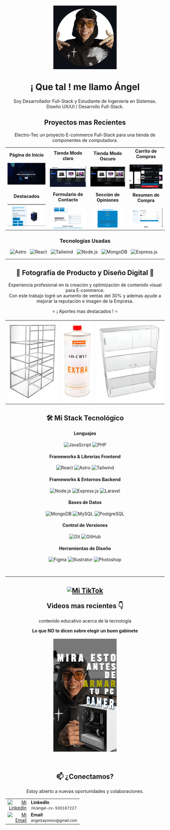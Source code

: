 <p align="center">
  <img align="center" width="200" src="https://github.com/stillfreecode/stillfreecode/blob/main/angel-git.png"/>
  
  <h1 align="center">¡ Que tal ! me llamo Ángel</h1>
  
<p align="center">
    Soy Desarrollador Full-Stack y Estudiante de Ingeniería en Sistemas.
    <br>
    Diseño UX/UI / Desarrollo Full-Stack.
  </p>

<h2 align="center">Proyectos mas Recientes</h2>

<p align="center">
Electro-Tec un proyecto E-commerce Full-Stack para una tienda de componentes de computadora.
</p>

<table align="center" border="0" cellpadding="10" cellspacing="0">
  <tr>
    <td align="center">
      <b>Página de Inicio</b><br><br>
      <img src="https://raw.githubusercontent.com/stillfreecode/stillfreecode/main/inicio.png" width="500" alt="Vista 1 de Electro-Tec">
    </td>
    <td align="center">
      <b>Tienda Modo claro</b><br><br>
      <img src="https://raw.githubusercontent.com/stillfreecode/stillfreecode/main/tienda%201.png" width="500" alt="Vista 2 de Electro-Tec">
    </td>
    <td align="center">
      <b>Tienda Modo Oscuro</b><br><br>
      <img src="https://raw.githubusercontent.com/stillfreecode/stillfreecode/main/tienda%202.png" width="500" alt="Vista 3 de Electro-Tec">
    </td>
    <td align="center">
      <b>Carrito de Compras</b><br><br>
      <img src="https://raw.githubusercontent.com/stillfreecode/stillfreecode/main/carrito.png" width="500" alt="Vista 4 de Electro-Tec">
    </td>
  </tr>
 
  <tr>
    <td align="center">
      <b>Destacados</b><br><br>
      <img src="https://raw.githubusercontent.com/stillfreecode/stillfreecode/main/destacados.png" width="500" alt="Vista 5 de Electro-Tec">
    </td>
    <td align="center">
      <b>Formulario de Contacto</b><br><br>
      <img src="https://raw.githubusercontent.com/stillfreecode/stillfreecode/main/contacto.png" width="500" alt="Vista 6 de Electro-Tec">
    </td>
    <td align="center">
      <b>Sección de Opiniones</b><br><br>
      <img src="https://raw.githubusercontent.com/stillfreecode/stillfreecode/main/opiniones.png" width="500" alt="Vista 7 de Electro-Tec">
    </td>
    <td align="center">
      <b>Resumen de Compra</b><br><br>
      <img src="https://raw.githubusercontent.com/stillfreecode/stillfreecode/main/resumen.png" width="500" alt="Vista 8 de Electro-Tec">
    </td>
  </tr>
</table>

<h3 align="center">Tecnologías Usadas</h3>
<p align="center">
  <img src="https://img.shields.io/badge/Astro-FF5D01?style=for-the-badge&logo=astro&logoColor=white" alt="Astro"/>
    &nbsp;
  <img src="https://img.shields.io/badge/React-20232A?style=for-the-badge&logo=react&logoColor=61DAFB" alt="React"/>
  &nbsp;
  <img src="https://img.shields.io/badge/Tailwind_CSS-38B2AC?style=for-the-badge&logo=tailwind-css&logoColor=white" alt="Tailwind"/>
    &nbsp;
  <img src="https://img.shields.io/badge/Node.js-339933?style=for-the-badge&logo=nodedotjs&logoColor=white" alt="Node.js"/>
  &nbsp;
  <img src="https://img.shields.io/badge/MongoDB-4EA94B?style=for-the-badge&logo=mongodb&logoColor=white" alt="MongoDB"/>
  &nbsp;
 <img src="https://img.shields.io/badge/Express.js-000000?style=for-the-badge&logo=express&logoColor=white" alt="Express.js"/>
  &nbsp;
</p>
<hr>

<h2 align="center">📸 Fotografía de Producto y Diseño Digital 📸</h2>

<p align="center">
  Experiencia profesional en la creación y optimización de contenido visual para E-commerce.
  <br>
  Con este trabajo logré un aumento de ventas del 30% y ademas ayude a mejorar la reputación e imagen de la Empresa.</b>
</p>
<p align="center">
  ⭐ ¡ Aportes mas destacados ! ⭐
</p>

<table align="center" border="0" cellpadding="10" cellspacing="0">
  <tr>
    <td align="center">
      <a href="https://www.mercadolibre.com.mx/exhibidor-grande-de-acrilico-para-dulces-y-accesorios-8esp/up/MLMU701335432#polycard_client=search-nordic&search_layout=grid&position=8&type=product&tracking_id=a4af293a-2483-4afa-93d1-ff7e20cc16d5&wid=MLM1591549704&sid=search" target="_blank" rel="noopener noreferrer">
        <img src="https://github.com/stillfreecode/stillfreecode/blob/main/D_NQ_NP_2X_802728-MLM81981313557_012025-F.webp" width="250" alt="Vista Previa Producto 1">
      </a>
    </td>
    <td align="center">
      <a href="https://www.mercadolibre.com.mx/pegamento-para-acrilico-tipo-cemento-adcryl-extra-960-g/up/MLMU873915477#polycard_client=search-nordic&search_layout=grid&position=1&type=product&tracking_id=788c10c3-9260-4b6f-ad31-2a02612f4fe7&wid=MLM3348250900&sid=search" target="_blank" rel="noopener noreferrer">
        <img src="https://github.com/stillfreecode/stillfreecode/blob/main/D_NQ_NP_2X_822518-MLM92645722121_092025-F.webp" width="150" alt="Vista Previa Producto 2">
      </a>
    </td>
    <td align="center">
      <a href="https://www.mercadolibre.com.mx/vitrina-de-acrilico-transparente-de-3-niveles/up/MLMU938184077?pdp_filters=seller_id%3A225077242#polycard_client=recommendations_vip-seller_items-above&reco_backend=ranker-retsys-same-seller&reco_model=rk_entity_sameseller&reco_client=vip-seller_items-above&reco_item_pos=0&reco_backend_type=low_level&reco_id=0c3818b3-58dc-4e1e-b7da-d06800b7c861&wid=MLM3351751510&sid=recos" target="_blank" rel="noopener noreferrer">
        <img src="https://github.com/stillfreecode/stillfreecode/blob/main/D_NQ_NP_2X_606114-MLM92654230177_092025-F.webp" width="327" alt="Vista Previa Producto 3">
      </a>
    </td>
  </tr>
</table>

<h2 align="center">🛠️ Mi Stack Tecnológico</h2>

<h4 align="center">Lenguajes</h4>
<p align="center">
  <img src="https://img.shields.io/badge/JavaScript-F7DF1E?style=for-the-badge&logo=javascript&logoColor=black" alt="JavaScript"/>
  <img src="https://img.shields.io/badge/PHP-777BB4?style=for-the-badge&logo=php&logoColor=white" alt="PHP"/>
</p>

<h4 align="center">Frameworks & Librerías Frontend</h4>
<p align="center">
  <img src="https://img.shields.io/badge/React-20232A?style=for-the-badge&logo=react&logoColor=61DAFB" alt="React"/>
  <img src="https://img.shields.io/badge/Astro-FF5D01?style=for-the-badge&logo=astro&logoColor=white" alt="Astro"/>
  <img src="https://img.shields.io/badge/Tailwind_CSS-38B2AC?style=for-the-badge&logo=tailwind-css&logoColor=white" alt="Tailwind"/>
</p>

<h4 align="center">Frameworks & Entornos Backend</h4>
<p align="center">
  <img src="https://img.shields.io/badge/Node.js-339933?style=for-the-badge&logo=nodedotjs&logoColor=white" alt="Node.js"/>
  <img src="https://img.shields.io/badge/Express.js-000000?style=for-the-badge&logo=express&logoColor=white" alt="Express.js"/>
  <img src="https://img.shields.io/badge/Laravel-FF2D20?style=for-the-badge&logo=laravel&logoColor=white" alt="Laravel"/>
</p>

<h4 align="center">Bases de Datos</h4>
<p align="center">
  <img src="https://img.shields.io/badge/MongoDB-4EA94B?style=for-the-badge&logo=mongodb&logoColor=white" alt="MongoDB"/>
  <img src="https://img.shields.io/badge/MySQL-4479A1?style=for-the-badge&logo=mysql&logoColor=white" alt="MySQL"/>
  <img src="https://img.shields.io/badge/PostgreSQL-316192?style=for-the-badge&logo=postgresql&logoColor=white" alt="PostgreSQL"/>
</p>

<h4 align="center">Control de Versiones</h4>
<p align="center">
  <img src="https://img.shields.io/badge/Git-F05032?style=for-the-badge&logo=git&logoColor=white" alt="Git"/>
  <img src="https://img.shields.io/badge/GitHub-181717?style=for-the-badge&logo=github&logoColor=white" alt="GitHub"/>
</p>

<h4 align="center">Herramientas de Diseño</h4>
<p align="center">
  <img src="https://img.shields.io/badge/Figma-F24E1E?style=for-the-badge&logo=figma&logoColor=white" alt="Figma"/>
  <img src="https://img.shields.io/badge/Adobe_Illustrator-FF9A00?style=for-the-badge&logo=adobeillustrator&logoColor=white" alt="Illustrator"/>
  <img src="https://img.shields.io/badge/Adobe_Photoshop-31A8FF?style=for-the-badge&logo=adobephotoshop&logoColor=white" alt="Photoshop"/>
</p>
<br>
<hr>

<h2 align="center"> <p align="center">
  <a href="https://www.tiktok.com/@xsesh.tv" target="blank">
    <img align="center" src="https://upload.wikimedia.org/wikipedia/en/thumb/a/a9/TikTok_logo.svg/320px-TikTok_logo.svg.png" alt="Mi TikTok" height="200px" width="200px" />
  </a>
</p> Videos mas recientes 👇</h2>

<p align="center">
  contenido educativo acerca de la tecnología 
</p>

<p align="center">
  <b>Lo que NO te dicen sobre elegir un buen gabinete</b><br><br>
  <a href="https://www.tiktok.com/@xsesh.tv/video/7541113989590256952" target="_blank" rel="noopener noreferrer">
    <img src="https://raw.githubusercontent.com/stillfreecode/stillfreecode/main/miniatura.png" width="200" alt="Video de TikTok 1">
  </a>
</p>
<br>

<h2 align="center">📫 ¿Conectamos?</h2>
<p align="center">
  Estoy abierto a nuevas oportunidades y colaboraciones.
</p>

<table align="center" border="0" cellpadding="5" cellspacing="0" style="margin-top: 15px;">
  
  <tr>
    <td align="right" width="60px">
      <a href="https://www.linkedin.com/in/angel-cv-500167227/" target="blank">
        <img src="https://upload.wikimedia.org/wikipedia/commons/thumb/c/ca/LinkedIn_logo_initials.png/60px-LinkedIn_logo_initials.png" alt="Mi LinkedIn" height="35px" width="35px" />
      </a>
    </td>
    <td align="left">
      <a href="https://www.linkedin.com/in/angel-cv-500167227/" target="blank" style="text-decoration: none; color: inherit;">
        <b>LinkedIn</b><br>
        <small>/in/angel-cv-500167227</small>
      </a>
    </td>
  </tr>
  
  <tr>
    <td align="right" width="60px">
      <a href="mailto:angelzayonixx@gmail.com" target="blank">
        <img src="https://upload.wikimedia.org/wikipedia/commons/thumb/7/7e/Gmail_icon_%282020%29.svg/512px-Gmail_icon_%282020%29.svg.png" alt="Mi Email" height="35px" width="35px" />
      </a>
    </td>
    <td align="left">
      <a href="mailto:angelzayonixx@gmail.com" target="blank" style="text-decoration: none; color: inherit;">
        <b>Email</b><br>
        <small>angelzayonixx@gmail.com</small>
      </a>
    </td>
  </tr>

</table>
<br>
